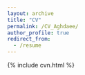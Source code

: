 ```yaml
---
layout: archive
title: "CV"
permalink: /CV_Aghdaee/
author_profile: true
redirect_from:
  - /resume
---
```

<script async src="https://www.googletagmanager.com/gtag/js?id=G-WM192RPMWR"></script>
<script>
  window.dataLayer = window.dataLayer || [];
  function gtag(){dataLayer.push(arguments);}
  gtag('js', new Date());

  gtag('config', 'G-WM192RPMWR');
</script>

{% include cvn.html %}